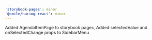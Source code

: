 ```yaml
---
'storybook-pages': minor
'@smile/haring-react': minor
---
```


Added AgendaItemPage to storybook pages, Added selectedValue and onSelectedChange props to SidebarMenu
